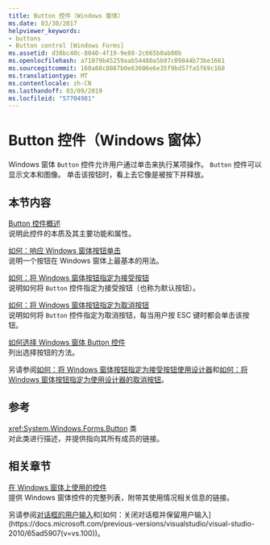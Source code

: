 ```yaml
---
title: Button 控件（Windows 窗体）
ms.date: 03/30/2017
helpviewer_keywords:
- buttons
- Button control [Windows Forms]
ms.assetid: d38bc40c-8040-4f19-9e88-2c665b0ab80b
ms.openlocfilehash: a71079b45259aab54480a5b97c09844b73be1661
ms.sourcegitcommit: 160a88c8087b0e63606e6e35f9bd57fa5f69c168
ms.translationtype: MT
ms.contentlocale: zh-CN
ms.lasthandoff: 03/09/2019
ms.locfileid: "57704981"
---
```

# <a name="button-control-windows-forms"></a>Button 控件（Windows 窗体）
Windows 窗体 `Button` 控件允许用户通过单击来执行某项操作。 `Button` 控件可以显示文本和图像。 单击该按钮时，看上去它像是被按下并释放。  
  
## <a name="in-this-section"></a>本节内容  
 [Button 控件概述](button-control-overview-windows-forms.md)  
 说明此控件的本质及其主要功能和属性。  
  
 [如何：响应 Windows 窗体按钮单击](how-to-respond-to-windows-forms-button-clicks.md)  
 说明一个按钮在 Windows 窗体上最基本的用法。  
  
 [如何：将 Windows 窗体按钮指定为接受按钮](how-to-designate-a-windows-forms-button-as-the-accept-button.md)  
 说明如何将 `Button` 控件指定为接受按钮（也称为默认按钮）。  
  
 [如何：将 Windows 窗体按钮指定为取消按钮](how-to-designate-a-windows-forms-button-as-the-cancel-button.md)  
 说明如何将 `Button` 控件指定为取消按钮，每当用户按 ESC 键时都会单击该按钮。  
  
 [如何选择 Windows 窗体 Button 控件](ways-to-select-a-windows-forms-button-control.md)  
 列出选择按钮的方法。  
  
 另请参阅[如何：将 Windows 窗体按钮指定为接受按钮使用设计器](designate-a-wf-button-as-the-accept-button-using-the-designer.md)和[如何：将 Windows 窗体按钮指定为使用设计器的取消按钮](designate-a-wf-button-as-the-cancel-button-using-the-designer.md)。  
  
## <a name="reference"></a>参考  
 <xref:System.Windows.Forms.Button> 类  
 对此类进行描述，并提供指向其所有成员的链接。  
  
## <a name="related-sections"></a>相关章节  
 [在 Windows 窗体上使用的控件](controls-to-use-on-windows-forms.md)  
 提供 Windows 窗体控件的完整列表，附带其使用情况相关信息的链接。  
  
 另请参阅[对话框的用户输入](https://docs.microsoft.com/previous-versions/visualstudio/visual-studio-2010/1s9ws53w(v=vs.100))和[如何：关闭对话框并保留用户输入](https://docs.microsoft.com/previous-versions/visualstudio/visual-studio-2010/65ad5907(v=vs.100))。
